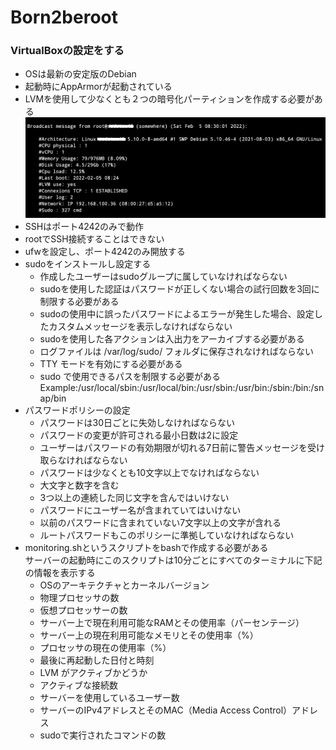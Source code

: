 # Born2beroot
### VirtualBoxの設定をする
  
- OSは最新の安定版のDebian
- 起動時にAppArmorが起動されている
- LVMを使用して少なくとも２つの暗号化パーティションを作成する必要がある  
![作成したパーティション](image/LVM.png)
- SSHはポート4242のみで動作
- rootでSSH接続することはできない
- ufwを設定し、ポート4242のみ開放する
- sudoをインストールし設定する
	- 作成したユーザーはsudoグループに属していなければならない
	- sudoを使用した認証はパスワードが正しくない場合の試行回数を3回に制限する必要がある
	- sudoの使用中に誤ったパスワードによるエラーが発生した場合、設定したカスタムメッセージを表示しなければならない
	- sudoを使用した各アクションは入出力をアーカイブする必要がある
	- ログファイルは /var/log/sudo/ フォルダに保存されなければならない
	- TTY モードを有効にする必要がある
	- sudo で使用できるパスを制限する必要がある  
		Example:/usr/local/sbin:/usr/local/bin:/usr/sbin:/usr/bin:/sbin:/bin:/snap/bin
- パスワードポリシーの設定
	- パスワードは30日ごとに失効しなければならない
	- パスワードの変更が許可される最小日数は2に設定
	- ユーザーはパスワードの有効期限が切れる7日前に警告メッセージを受け取らなければならない
	- パスワードは少なくとも10文字以上でなければならない
	- 大文字と数字を含む
	- 3つ以上の連続した同じ文字を含んではいけない
	- パスワードにユーザー名が含まれていてはいけない
	- 以前のパスワードに含まれていない7文字以上の文字が含れる
	- ルートパスワードもこのポリシーに準拠していなければならない
- monitoring.shというスクリプトをbashで作成する必要がある  
		サーバーの起動時にこのスクリプトは10分ごとにすべてのターミナルに下記の情報を表示する  
	- OSのアーキテクチャとカーネルバージョン
	- 物理プロセッサの数 
	- 仮想プロセッサーの数
	- サーバー上で現在利用可能なRAMとその使用率（パーセンテージ）
	- サーバー上の現在利用可能なメモリとその使用率（%）
	- プロセッサの現在の使用率（%）
	- 最後に再起動した日付と時刻
	- LVM がアクティブかどうか
	- アクティブな接続数
	- サーバーを使用しているユーザー数
	- サーバーのIPv4アドレスとそのMAC（Media Access Control）アドレス
	- sudoで実行されたコマンドの数
